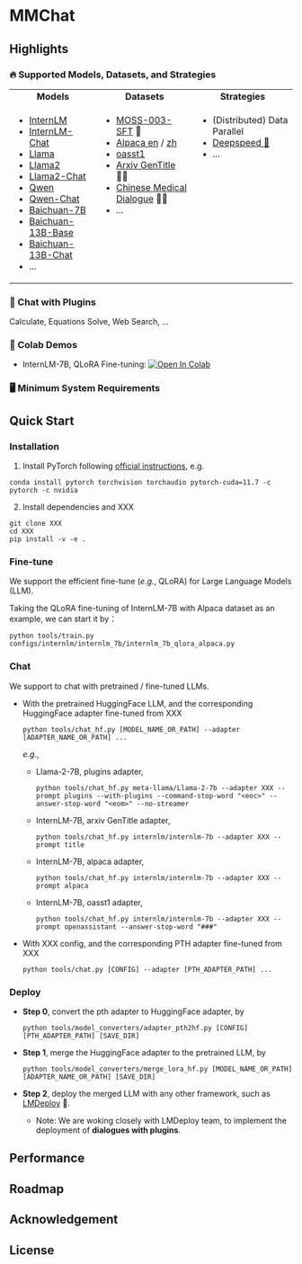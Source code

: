 # MMChat

## Highlights

### 🔥 Supported Models, Datasets, and Strategies

<table>
<tbody>
<tr align="center" valign="middle">
<td>
  <b>Models</b>
</td>
<td>
  <b>Datasets</b>
</td>
<td>
  <b>Strategies</b>
</td>
</tr>
<tr valign="top">
<td align="left" valign="top">
<ul>
  <li><a href="https://github.com/InternLM/InternLM">InternLM</a></li>
  <li><a href="https://github.com/InternLM/InternLM">InternLM-Chat</a></li>
  <li><a href="https://github.com/facebookresearch/llama">Llama</a></li>
  <li><a href="https://github.com/facebookresearch/llama">Llama2</a></li>
  <li><a href="https://github.com/facebookresearch/llama">Llama2-Chat</a></li>
  <li><a href="https://github.com/QwenLM/Qwen-7B">Qwen</a></li>
  <li><a href="https://github.com/QwenLM/Qwen-7B">Qwen-Chat</a></li>
  <li><a href="https://github.com/baichuan-inc/Baichuan-7B">Baichuan-7B</a></li>
  <li><a href="https://github.com/baichuan-inc/Baichuan-13B">Baichuan-13B-Base</a></li>
  <li><a href="https://github.com/baichuan-inc/Baichuan-13B">Baichuan-13B-Chat</a></li>
  <li>...</li>    
</ul>
</td>
<td>
<ul>
  <li><a href="https://github.com/OpenLMLab/MOSS/tree/main/SFT_data">MOSS-003-SFT</a> 🔧</li>
  <li><a href="https://huggingface.co/datasets/tatsu-lab/alpaca">Alpaca en</a> / <a href="https://huggingface.co/datasets/silk-road/alpaca-data-gpt4-chinese">zh</a></li>
  <li><a href="https://huggingface.co/datasets/timdettmers/openassistant-guanaco">oasst1</a></li>
  <li><a href="https://github.com/WangRongsheng/ChatGenTitle">Arxiv GenTitle</a> 👨‍🎓</li>
  <li><a href="https://github.com/Toyhom/Chinese-medical-dialogue-data">Chinese Medical Dialogue</a> 🧑‍⚕️</li>
  <li>...</li>  
</ul>
</td>
<td>
<ul>
  <li>(Distributed) Data Parallel</li>
  <li><a href="https://github.com/microsoft/DeepSpeed">Deepspeed 🚀</a></li>
  <li>...</li>  
</ul>
</td>
</tr>
</tbody>
</table>






### 🔧 Chat with Plugins

Calculate, Equations Solve, Web Search, ...

### 🌟 Colab Demos 

- InternLM-7B, QLoRA Fine-tuning: [![Open In Colab](https://colab.research.google.com/assets/colab-badge.svg)](https://colab.research.google.com/drive/1yzGeYXayLomNQjLD4vC6wgUHvei3ezt4?usp=sharing)


### 🖥️ Minimum System Requirements





## Quick Start

### Installation

1. Install PyTorch following [official instructions](https://pytorch.org/get-started/locally/), e.g.

  ```shell
conda install pytorch torchvision torchaudio pytorch-cuda=11.7 -c pytorch -c nvidia
  ```

2. Install dependencies and XXX

  ```shell
git clone XXX
cd XXX
pip install -v -e .
  ```

### Fine-tune

We support the efficient fine-tune (*e.g.*, QLoRA) for Large Language Models (LLM). 

Taking the QLoRA fine-tuning of InternLM-7B with Alpaca dataset as an example, we can start it by：

```shell
python tools/train.py configs/internlm/internlm_7b/internlm_7b_qlora_alpaca.py
```

### Chat

We support to chat with pretrained / fine-tuned LLMs.

- With the pretrained HuggingFace LLM, and the corresponding HuggingFace adapter fine-tuned from XXX

  ```shell
  python tools/chat_hf.py [MODEL_NAME_OR_PATH] --adapter [ADAPTER_NAME_OR_PATH] ...
  ```

  *e.g.*,

  - Llama-2-7B, plugins adapter,

    ```shell
    python tools/chat_hf.py meta-llama/Llama-2-7b --adapter XXX --prompt plugins --with-plugins --command-stop-word "<eoc>" --answer-stop-word "<eom>" --no-streamer
    ```

  - InternLM-7B, arxiv GenTitle adapter,

    ```shell
    python tools/chat_hf.py internlm/internlm-7b --adapter XXX --prompt title
    ```

  - InternLM-7B, alpaca adapter,

    ```shell
    python tools/chat_hf.py internlm/internlm-7b --adapter XXX --prompt alpaca
    ```

  - InternLM-7B, oasst1 adapter,

    ```shell
    python tools/chat_hf.py internlm/internlm-7b --adapter XXX --prompt openassistant --answer-stop-word "###"
    ```

- With XXX config, and the corresponding PTH adapter fine-tuned from XXX

  ```shell
  python tools/chat.py [CONFIG] --adapter [PTH_ADAPTER_PATH] ...
  ```

### Deploy

- **Step 0**, convert the pth adapter to HuggingFace adapter, by

  ```shell
  python tools/model_converters/adapter_pth2hf.py [CONFIG] [PTH_ADAPTER_PATH] [SAVE_DIR]
  ```

- **Step 1**, merge the HuggingFace adapter to the pretrained LLM, by

  ```shell
  python tools/model_converters/merge_lora_hf.py [MODEL_NAME_OR_PATH] [ADAPTER_NAME_OR_PATH] [SAVE_DIR]
  ```

- **Step 2**, deploy the merged LLM with any other framework, such as [LMDeploy](https://github.com/InternLM/lmdeploy) 🚀.

  - Note: We are woking closely with LMDeploy team, to implement the deployment of **dialogues with plugins**.

## Performance

## Roadmap

## Acknowledgement

## License
